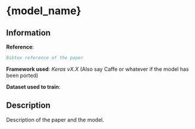 # {model_name}
## Information

**Reference**:
```bibtex
Bibtex reference of the paper
```

**Framework used**: *Keras vX.X* (Also say Caffe or whatever if the model has been ported)

**Dataset used to train**:


## Description

Description of the paper and the model.
